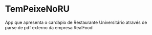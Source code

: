# TemPeixeNoRU
App que apresenta o cardápio de Restaurante Universitário através de parse de pdf externo da empresa RealFood
